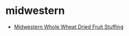 # midwestern

 * [Midwestern Whole Wheat Dried Fruit Stuffing](index/m/midwestern-whole-wheat-dried-fruit-stuffing-814.json)
